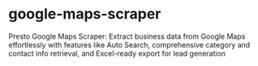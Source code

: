 # google-maps-scraper
Presto Google Maps Scraper: Extract business data from Google Maps effortlessly with features like Auto Search, comprehensive category and contact info retrieval, and Excel-ready export for lead generation
